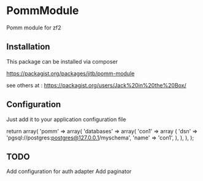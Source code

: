 PommModule
==========

Pomm module for zf2

Installation
------------

This package can be installed via composer

   https://packagist.org/packages/jitb/pomm-module
   
   see others at : https://packagist.org/users/Jack%20in%20the%20Box/

Configuration
-------------

Just add it to your application configuration file

return array(
    'pomm' => array(
        'databases' => array(
            'con1' => array (
                'dsn'  => 'pgsql://postgres:postgres@127.0.0.1/myschema',
                'name' => 'con1',
            ),
        ),
    ),
);

TODO
----

Add configuration for auth adapter
Add paginator
